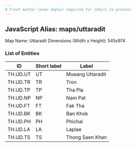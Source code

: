 ```yaml
---
# Front matter (even empty) required for Jekyll to process
---
```


## JavaScript Alias: maps/uttaradit

Map Name: Uttaradit
Dimensions (Width x Height): 545x974

### List of Entities

| ID       | Short label | Label            |
| -------- | ----------- | ---------------- |
| TH.UD.UT | UT          | Mueang Uttaradit |
| TH.UD.TR | TR          | Tron             |
| TH.UD.TP | TP          | Tha Pla          |
| TH.UD.NP | NP          | Nam Pat          |
| TH.UD.FT | FT          | Fak Tha          |
| TH.UD.BK | BK          | Ban Khok         |
| TH.UD.PH | PH          | Phichai          |
| TH.UD.LA | LA          | Laplae           |
| TH.UD.TS | TS          | Thong Saen Khan  |
